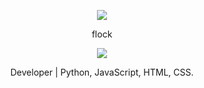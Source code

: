 <p align="center">  
<img src="https://cdn.discordapp.com/attachments/934199186704969868/936787042036232192/6689dc331be27e66349ce9a4d15ddff3.gif">
</p>
<p align="center">
    flock
<p align="center">  
<img src="https://gpvc.arturio.dev/ilyvitali">
<p align="center">
Developer | Python, JavaScript, HTML, CSS.
<p align="center">
